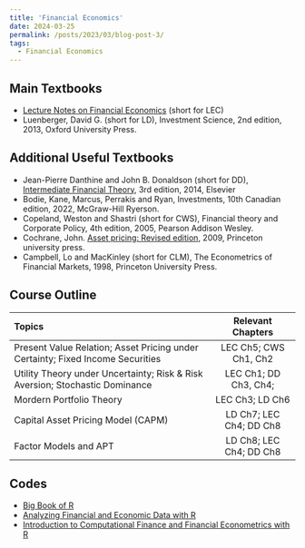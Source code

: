 ```yaml
---
title: 'Financial Economics'
date: 2024-03-25
permalink: /posts/2023/03/blog-post-3/
tags:
  - Financial Economics
---
```


## Main Textbooks
 - [Lecture Notes on Financial Economics](/files\FinancialEconomicsBook.pdf) (short for LEC)
 - Luenberger, David G. (short for LD), Investment Science, 2nd edition, 2013, Oxford University Press.

## Additional Useful Textbooks
- Jean-Pierre Danthine and John B. Donaldson (short for DD), [Intermediate Financial Theory](https://educate.elsevier.com/book/details/9780123865496), 3rd edition, 2014, Elsevier 
- Bodie, Kane, Marcus, Perrakis and Ryan, Investments, 10th Canadian edition, 2022, McGraw-Hill Ryerson.
- Copeland, Weston and Shastri (short for CWS), Financial theory and Corporate Policy, 4th edition, 2005, Pearson Addison Wesley.
- Cochrane, John. [Asset pricing: Revised edition](https://www.johnhcochrane.com/asset-pricing), 2009,  Princeton university press.
- Campbell, Lo and MacKinley (short for CLM), The Econometrics of Financial Markets, 1998, Princeton University Press.

## Course Outline

|Topics | Relevant Chapters |
| :---------------- | :------: |
|Present Value Relation; Asset Pricing under Certainty; Fixed Income Securities| LEC Ch5; CWS Ch1, Ch2|
|Utility Theory under Uncertainty; Risk & Risk Aversion; Stochastic Dominance |LEC Ch1; DD Ch3, Ch4; |
|Mordern Portfolio Theory |LEC Ch3; LD Ch6|
|Capital Asset Pricing Model (CAPM) |LD Ch7; LEC Ch4; DD Ch8|
|Factor Models and APT|LD Ch8; LEC Ch4; DD Ch8|

## Codes
- [Big Book of R](https://www.bigbookofr.com/)
- [Analyzing Financial and Economic Data with R](https://www.msperlin.com/afedR/)
- [Introduction to Computational Finance and Financial Econometrics with R](https://bookdown.org/compfinezbook/introFinRbook/)

